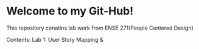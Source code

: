 # Welcome to my Git-Hub!
This repository conatins lab work from ENSE 271(People Centered Design)

Contents:
Lab 1: User Story Mapping & 
